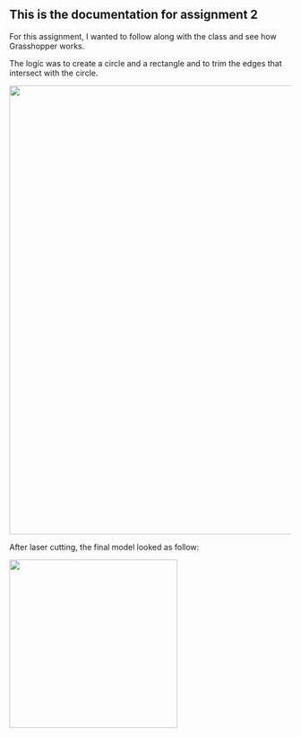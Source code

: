 ## This is the documentation for assignment 2

For this assignment, I wanted to follow along with the class and see how Grasshopper works. 

The logic was to create a circle and a rectangle and to trim the edges that intersect with the circle. 

<img src ="https://user-images.githubusercontent.com/115178948/196519250-c1d8075e-5159-41cb-8287-6d8f7561a6cf.png" width = "800"> 

After laser cutting, the final model looked as follow: 

<img src ="https://user-images.githubusercontent.com/115178948/197316493-42d233a3-5992-4ae9-99c0-3ca1897cdc84.jpeg" width ="300"> 
